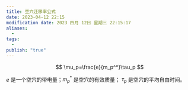 ```yaml
---
title: 空穴迁移率公式
date: 2023-04-12 22:15
modification date: 2023 四月 12日 星期三 22:15:17
aliases:
  - 
tags:
  - 
publish: "true"
---
```


$$
\mu_p=\frac{e}{m_p^*}\tau_p
$$

$e$ 是一个空穴的带电量；$m_p^*$ 是空穴的有效质量； $\tau_p$ 是空穴的平均自由时间。
